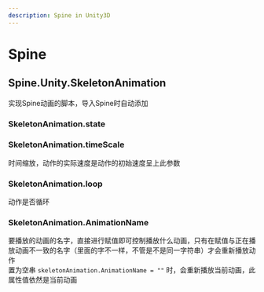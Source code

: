 ```yaml
---
description: Spine in Unity3D
---
```


# Spine
## Spine.Unity.SkeletonAnimation
实现Spine动画的脚本，导入Spine时自动添加


### SkeletonAnimation.state


### SkeletonAnimation.timeScale
时间缩放，动作的实际速度是动作的初始速度呈上此参数


### SkeletonAnimation.loop
动作是否循环


### SkeletonAnimation.AnimationName
要播放的动画的名字，直接进行赋值即可控制播放什么动画，只有在赋值与正在播放动画不一致的名字（里面的字不一样，不管是不是同一字符串）才会重新播放动作  
置为空串 ``` skeletonAnimation.AnimationName = "" ``` 时，会重新播放当前动画，此属性值依然是当前动画